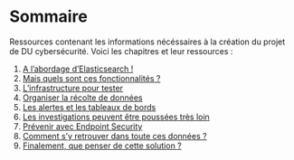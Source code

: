
# Sommaire

Ressources contenant les informations nécéssaires à la création du projet de DU cybersécurité.
Voici les chapitres et leur ressources :

1. [A l’abordage d’Elasticsearch !](A_l’abordage_d’Elasticsearch/readme.md)
2. [Mais quels sont ces fonctionnalités ?](Mais_quels_sont_ces_fonctionnalités/readme.md)
3. [L’infrastructure pour tester](L’infrastructure_pour_tester/readme.md)
4. [Organiser la récolte de données](Organiser_la_récolte_de_données/readme.md)
5. [Les alertes et les tableaux de bords](Les_alertes_et_les_tableaux_de_bords/readme.md)
6. [Les investigations peuvent être poussées très loin](Les_investigations_peuvent_être_poussées_très_loin/readme.md)
7. [Prévenir avec Endpoint Security](Prévenir_avec_Endpoint_Security/readme.md)
8. [Comment s’y retrouver dans toute ces données ?](Comment_s'y_retrouver_dans_toute_ces_données/readme.md)
9. [Finalement, que penser de cette solution ?](Finalement_que_penser_de_cette_solution/readme.md)

